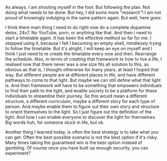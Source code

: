 As always, I am shooting myself in the foot. But following the plan. Not doing what needs to be done. But hey, I did some more "research"! I am not proud of knowingly indulging in the same pattern again. But well, here goes: 

I think there main thing I need to do right now do a complete dopamine detox, 24x7. No YouTube, porn, or anything like that.
And then I need to start a timetable again. It has been the effective method so far for me. I stopped using it, because I felt I becoming an empty shell, mindlessly trying to follow the timetable. But it's alright, I will keep an eye on myself and I think I just need to re create the timetable every now and then. Rearrange the schedule. 
Also, in terms of creating that framework to how to live a life, I realised now that there never was a one size fits all solution to this, as obvious as that is, I thought otherwise for many years, at least I hoped that way. But different people are at different places in life, and have different pathways to come to that light. But maybe we can still define what that light is. And then framework will have to be something that empowers individuals to find their path to the light, and enable society to be a platform for these individuals to streamline their journey. So this would mean a different structure, a different curriculum, maybe a different story for each type of person. And maybe enable them to figure out their own story and structure to orient themselves to the light.
So I just figure out the definition of the light. And how I can enable everyone to discover the light for themselves. 
Big words huh, for someone stuck in life, but ok. 

Another thing I learned today, is often the best strategy is to take what you can get. Often the best possible scenario is not the best option if it's risky. Many times taking the guaranteed win is the best option instead of gambling. Of course once you have built up enough security, you can experiment?